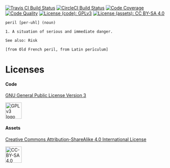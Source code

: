 <!---
  ~ Copyright © 2011 - 2013 Aaron Mahan.
  ~ Copyright © 2013 - 2016 Forerunner Games, LLC.
  ~
  ~ This program is free software: you can redistribute it and/or modify
  ~ it under the terms of the GNU General Public License as published by
  ~ the Free Software Foundation, either version 3 of the License, or
  ~ (at your option) any later version.
  ~
  ~ This program is distributed in the hope that it will be useful,
  ~ but WITHOUT ANY WARRANTY; without even the implied warranty of
  ~ MERCHANTABILITY or FITNESS FOR A PARTICULAR PURPOSE. See the
  ~ GNU General Public License for more details.
  ~
  ~ You should have received a copy of the GNU General Public License
  ~ along with this program. If not, see <http://www.gnu.org/licenses/>.
  -->
  
[![Travis CI Build Status](https://img.shields.io/travis/forerunnergames/peril/master.svg)][travis]
[![CircleCI Build Status](https://img.shields.io/circleci/token/b79fc71664c59d894a142aead9ffe480dfdcc4c2/project/forerunnergames/peril/master.svg)][circle]
[![Code Coverage](https://img.shields.io/codecov/c/github/forerunnergames/peril/master.svg)][codecov]
[![Code Quality](https://img.shields.io/codacy/grade/bf2b210c63de4349827e7aadaf019825/master.svg)][codacy]
[![License (code): GPLv3](https://img.shields.io/badge/license%20[code]-GPLv3-blue.svg)][gpl-v3]
[![License (assets): CC BY-SA 4.0](https://img.shields.io/badge/license%20[assets]-CC%20BY--SA%204.0-blue.svg)][cc-by-sa-4]

[travis]: https://travis-ci.org/forerunnergames/peril
[circle]: https://circleci.com/gh/forerunnergames/peril/tree/master
[codecov]: https://codecov.io/github/forerunnergames/peril?branch=master
[codacy]: https://www.codacy.com/app/forerunnergames/peril
[gpl-v3]: /legal/GPLv3.txt
[cc-by-sa-4]: /legal/CC-BY-SA-4.txt

```
peril [per-uhl] (noun)

1. A situation of serious and immediate danger.

See also: Risk

[from Old French peril, from Latin perīculum]
```

# Licenses

#### Code

[GNU General Public License Version 3](http://www.gnu.org/licenses/gpl.html)

<a href="http://www.gnu.org/licenses/gpl.html"><img alt="GPL v3 logo" src="http://www.gnu.org/graphics/gplv3-127x51.png" height="51"></a>

#### Assets
[Creative Commons Attribution-ShareAlike 4.0 International License](https://creativecommons.org/licenses/by-sa/4.0/)

<a href="https://creativecommons.org/licenses/by-sa/4.0/"><img alt="CC-BY-SA 4.0 Logo" src="http://mirrors.creativecommons.org/presskit/buttons/88x31/png/by-sa.png" height="51"></a>
